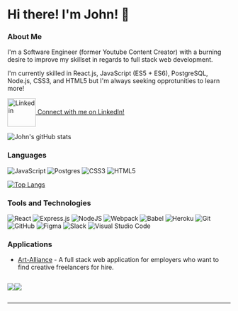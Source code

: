 # Hi there! I'm John! 👋

### About Me
I'm a Software Engineer (former Youtube Content Creator) with a burning desire to improve my skillset in regards to full stack web development.

I'm currently skilled in React.js, JavaScript (ES5 + ES6), PostgreSQL, Node.js, CSS3, and HTML5 but I'm always seeking opprotunities to learn more!

<a href="https://www.linkedin.com/in/john-baik/">
<img align="center" src="https://cliply.co/wp-content/uploads/2021/02/372102050_LINKEDIN_ICON_TRANSPARENT_1080.gif" alt="Linkedin" width="64px"/> Connect with me on LinkedIn!
</a>

![John's gitHub stats](https://github-readme-stats.vercel.app/api?username=John-Baik&theme=dracula&show_icons=true) 

### Languages
![JavaScript](https://img.shields.io/badge/javascript-%23323330.svg?style=for-the-badge&logo=javascript&logoColor=%23F7DF1E)
![Postgres](https://img.shields.io/badge/postgres-%23316192.svg?style=for-the-badge&logo=postgresql&logoColor=white)
![CSS3](https://img.shields.io/badge/css3-%231572B6.svg?style=for-the-badge&logo=css3&logoColor=white)
![HTML5](https://img.shields.io/badge/html5-%23E34F26.svg?style=for-the-badge&logo=html5&logoColor=white)

[![Top Langs](https://github-readme-stats.vercel.app/api/top-langs/?username=John-Baik&layout=compact&theme=tokyonight)](https://github.com/anuraghazra/github-readme-stats)


### Tools and Technologies
![React](https://img.shields.io/badge/react-%2320232a.svg?style=for-the-badge&logo=react&logoColor=%2361DAFB)
![Express.js](https://img.shields.io/badge/express.js-%23404d59.svg?style=for-the-badge&logo=express&logoColor=%2361DAFB)
![NodeJS](https://img.shields.io/badge/node.js-6DA55F?style=for-the-badge&logo=node.js&logoColor=white)
![Webpack](https://img.shields.io/badge/webpack-%238DD6F9.svg?style=for-the-badge&logo=webpack&logoColor=black)
![Babel](https://img.shields.io/badge/Babel-F9DC3e?style=for-the-badge&logo=babel&logoColor=black)
![Heroku](https://img.shields.io/badge/heroku-%23430098.svg?style=for-the-badge&logo=heroku&logoColor=white)
![Git](https://img.shields.io/badge/git-%23F05033.svg?style=for-the-badge&logo=git&logoColor=white)
![GitHub](https://img.shields.io/badge/github-%23121011.svg?style=for-the-badge&logo=github&logoColor=white)
![Figma](https://img.shields.io/badge/figma-%23F24E1E.svg?style=for-the-badge&logo=figma&logoColor=white)
![Slack](https://img.shields.io/badge/Slack-4A154B?style=for-the-badge&logo=slack&logoColor=white)
![Visual Studio Code](https://img.shields.io/badge/Visual%20Studio%20Code-0078d7.svg?style=for-the-badge&logo=visual-studio-code&logoColor=white)

### Applications
* [Art-Alliance](https://art-alliance.herokuapp.com/) - A full stack web application for employers who want to find creative freelancers for hire.
<div style="display:flex;flex-basis:50%">
  <p>
    <img src="https://user-images.githubusercontent.com/90541276/163276600-364b5d13-03dd-4a55-8883-d9a023e947a8.gif" />
  <p>
    <img src="https://user-images.githubusercontent.com/90541276/163276453-59537fd4-e1cd-4633-9a4b-b416293d9fa0.gif" />
  </p>
</div>

_________________

